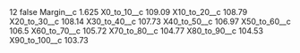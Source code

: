 <?xml version="1.0" encoding="UTF-8"?>
<CustomMetadata xmlns="http://soap.sforce.com/2006/04/metadata" xmlns:xsi="http://www.w3.org/2001/XMLSchema-instance" xmlns:xsd="http://www.w3.org/2001/XMLSchema">
    <label>12</label>
    <protected>false</protected>
    <values>
        <field>Margin__c</field>
        <value xsi:type="xsd:double">1.625</value>
    </values>
    <values>
        <field>X0_to_10__c</field>
        <value xsi:type="xsd:double">109.09</value>
    </values>
    <values>
        <field>X10_to_20__c</field>
        <value xsi:type="xsd:double">108.79</value>
    </values>
    <values>
        <field>X20_to_30__c</field>
        <value xsi:type="xsd:double">108.14</value>
    </values>
    <values>
        <field>X30_to_40__c</field>
        <value xsi:type="xsd:double">107.73</value>
    </values>
    <values>
        <field>X40_to_50__c</field>
        <value xsi:type="xsd:double">106.97</value>
    </values>
    <values>
        <field>X50_to_60__c</field>
        <value xsi:type="xsd:double">106.5</value>
    </values>
    <values>
        <field>X60_to_70__c</field>
        <value xsi:type="xsd:double">105.72</value>
    </values>
    <values>
        <field>X70_to_80__c</field>
        <value xsi:type="xsd:double">104.77</value>
    </values>
    <values>
        <field>X80_to_90__c</field>
        <value xsi:type="xsd:double">104.53</value>
    </values>
    <values>
        <field>X90_to_100__c</field>
        <value xsi:type="xsd:double">103.73</value>
    </values>
</CustomMetadata>
